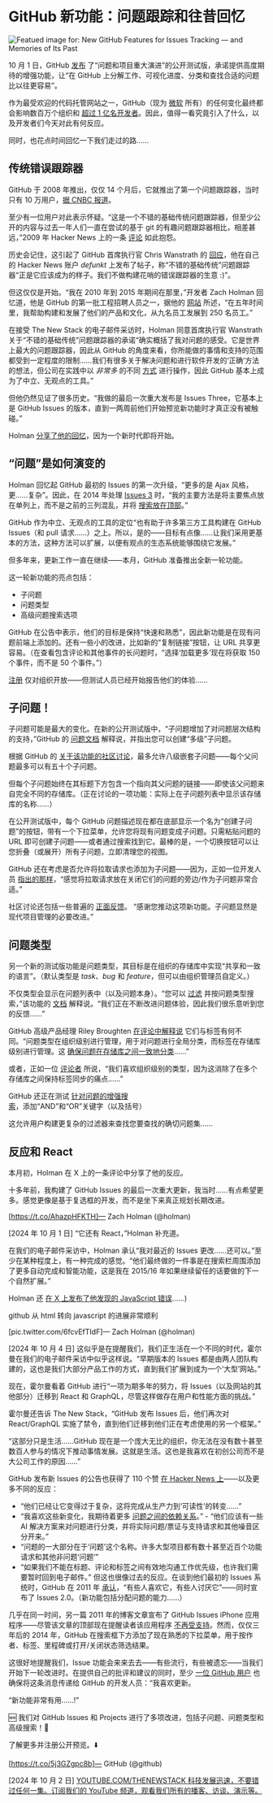 # GitHub 新功能：问题跟踪和往昔回忆

![Featued image for: New GitHub Features for Issues Tracking — and Memories of Its Past](https://cdn.thenewstack.io/media/2024/09/184b0282-github-1024x683.png)

10 月 1 日，GitHub [发布](https://github.blog/changelog/2024-10-01-evolving-github-issues-public-beta/) 了“问题和项目重大演进”的公开测试版，承诺提供高度期待的增强功能，让“在 GitHub 上分解工作、可视化进度、分类和查找合适的问题比以往更容易”。

作为最受欢迎的代码托管网站之一，GitHub（现为 [微软](https://news.microsoft.com/?utm_content=inline+mention) 所有）的任何变化最终都会影响数百万个组织和 [超过 1 亿名开发者](https://github.blog/news-insights/company-news/100-million-developers-and-counting/)。因此，值得一看究竟引入了什么，以及开发者们今天对此有何反应。

同时，也花点时间回忆一下我们走过的路……

## 传统错误跟踪器

GitHub 于 2008 年推出，仅仅 14 个月后，它就推出了第一个问题跟踪器，当时只有 10 万用户，[据 CNBC 报道](https://www.cnbc.com/2018/06/04/chris-wanstrath-co-founded-github-which-microsoft-bought-for-billions.html)。

至少有一位用户对此表示怀疑。“这是一个不错的基础传统问题跟踪器，但至少公开的内容与过去一年人们一直在尝试的基于 git 的有趣问题跟踪器相比，相差甚远，”2009 年 Hacker News 上的一条 [评论](https://news.ycombinator.com/item?id=566290) 如此抱怨。

历史会记住，这引起了 GitHub 首席执行官 Chris Wanstrath 的 [回应](https://news.ycombinator.com/item?id=566341)，他在自己的 Hacker News 账户 *defunkt* 上发布了帖子，称“不错的基础传统”问题跟踪器“正是它应该成为的样子。我们不做构建花哨的错误跟踪器的生意 :)”。

但这仅仅是开始。“我在 2010 年到 2015 年期间在那里，”开发者 Zach Holman 回忆道，他是 GitHub 的第一批工程招聘人员之一，据他的 [网站](https://zachholman.com/about) 所述，“在五年时间里，我帮助构建和发展了他们的产品和文化，从九名员工发展到 250 名员工。”

在接受 The New Stack 的电子邮件采访时，Holman 同意首席执行官 Wanstrath 关于“不错的基础传统”问题跟踪器的承诺“确实概括了我对问题的感受。它是世界上最大的问题跟踪器，因此从 GitHub 的角度来看，你所能做的事情和支持的范围都受到一定程度的限制……我们有很多关于解决问题和进行软件开发的‘正确’方法的想法，但公司在实践中以 *非常多* 的不同 [方式](https://thenewstack.io/nvidia-ceo-details-a-new-ai-way-of-developing-software/) 进行操作，因此 GitHub 基本上成为了中立、无观点的工具。”

但他仍然见证了很多历史。“我做的最后一次重大发布是 Issues Three，它基本上是 GitHub Issues 的版本，直到一两周前他们开始预览新功能时才真正没有被触碰。”

Holman [分享了他的回忆](https://thenewstack.io/linux-at-30-early-converts-share-memories-of-their-journey/)，因为一个新时代即将开始。

## “问题”是如何演变的

Holman 回忆起 GitHub 最初的 Issues 的第一次升级，“更多的是 Ajax 风格，更……复杂”。因此，在 2014 年处理 [Issues 3](https://markdotto.com/2014/08/04/shipping-the-new-github-issues/) 时，“我的主要方法是将主要焦点放在单列上，而不是之前的三列混乱，并将 [搜索放在顶部](https://github.blog/news-insights/the-library/the-new-github-issues/)。”

GitHub 作为中立、无观点的工具的定位“也有助于许多第三方工具构建在 GitHub Issues（和 pull 请求……）之上。所以，是的——目标有点像……让我们采用更基本的方法，这种方法可以扩展，以便有观点的生态系统能够围绕它发展。”

但多年来，更新工作一直在继续——本月，GitHub 准备推出全新一轮功能。

这一轮新功能的亮点包括：

- 子问题
- 问题类型
- 高级问题搜索选项

GitHub 在公告中表示，他们的目标是保持“快速和熟悉”，因此新功能是在现有问题前端上添加的。还有一些小的改进，比如新的“复制链接”按钮，让 URL 共享更容易。（在查看包含评论和其他事件的长问题时，“选择‘加载更多’现在将获取 150 个事件，而不是 50 个事件。”）

[注册](https://github.com/features/issues/signup) 仅对组织开放——但测试人员已经开始报告他们的体验……

## 子问题！
子问题可能是最大的变化。在新的公开测试版中，“子问题增加了对问题层次结构的支持，”GitHub 的 [问题文档](https://docs.github.com/en/issues/tracking-your-work-with-issues/about-issues) 解释说，并指出您可以创建“多级”子问题。

根据 GitHub 的 [关于该功能的社区讨论](https://github.com/orgs/community/discussions/139932#discussioncomment-10817810)，最多允许八级嵌套子问题——每个父问题最多可以有五十个子问题。

但每个子问题始终在其标题下方包含一个指向其父问题的链接——即使该父问题来自完全不同的存储库。（正在讨论的一项功能：实际上在子问题列表中显示该存储库的名称……）

在公开测试版中，每个 GitHub 问题描述现在都在底部显示一个名为“创建子问题”的按钮，带有一个下拉菜单，允许您将现有问题变成子问题。只需粘贴问题的 URL 即可创建子问题——或者通过搜索找到它。最棒的是，一个切换按钮可以让您折叠（或展开）所有子问题，立即清理您的视图。

GitHub 还在考虑是否允许将拉取请求也添加为子问题——因为，正如一位开发人员 [指出的那样](https://github.com/orgs/community/discussions/139932#discussioncomment-10821434)，“感觉将拉取请求放在关闭它们的问题的旁边/作为子问题非常合适。”

社区讨论还包括一些普遍的 [正面反馈](https://github.com/orgs/community/discussions/139932#discussioncomment-10916234)。
“感谢您推动这项新功能。子问题显然是现代项目管理的必要改进。”

## 问题类型
另一个新的测试版功能是问题类型，其目标是在组织的存储库中实现“共享和一致的语言”。（默认类型是 *task*、*bug* 和 *feature*，但可以由组织管理员自定义。）

不仅类型会显示在问题列表中（以及问题本身）。“您可以 [过滤](https://docs.github.com/en/issues/tracking-your-work-with-issues/using-issues/filtering-and-searching-issues-and-pull-requests#filtering-by-issue-type) 并按问题类型搜索，”该功能的 [文档](https://docs.github.com/en/issues/tracking-your-work-with-issues/configuring-issues/managing-issue-types-in-an-organization) 解释说。“我们正在不断改进问题体验，因此我们很乐意听到您的反馈……”

GitHub 高级产品经理 Riley Broughten [在评论中解释说](https://github.com/orgs/community/discussions/139933#discussioncomment-10824654) 它们与标签有何不同。“问题类型在组织级别进行管理，用于对问题进行全局分类，而标签在存储库级别进行管理。这 [确保问题在存储库之间一致地分类](https://thenewstack.io/ensure-consistency-in-hybrid-clouds-with-amazon-web-services-eks-d-and-istio/)……”

或者，正如一位 [评论者](https://github.com/orgs/community/discussions/139933#discussioncomment-10882191) 所说，“我们喜欢组织级别的类型，因为这消除了在多个存储库之间保持标签同步的痛点……”

GitHub 还正在测试 [针对问题的增强搜索](https://docs.github.com/en/issues/tracking-your-work-with-issues/using-issues/filtering-and-searching-issues-and-pull-requests#building-advanced-filters-for-issues)，添加“AND”和“OR”关键字（以及括号）

这允许用户构建更复杂的过滤器来查找您要查找的确切问题集……

## 反应和 React
本月初，Holman 在 X 上的一条评论中分享了他的反应。

十多年前，我构建了 GitHub Issues 的最后一次重大更新，我当时……有点希望更多。感觉更像是基于复选框的开发，而不是坐下来真正规划长期改进。

[https://t.co/AhazpHFKTH]— Zach Holman (@holman)

[2024 年 10 月 1 日]
“它还有 React，”Holman 补充道。

在我们的电子邮件采访中，Holman 承认“我对最近的 Issues 更改……还可以。”至少在某种程度上，有一种完成的感觉。“他们最终做的一件事是在搜索栏周围添加了更多自动完成和智能功能，这是我在 2015/16 年如果继续留任的话要做的下一个自然扩展。”

Holman 还 [在 X 上发布了他发现的 JavaScript 错误](https://www.twitter.com/holman/status/1842241385912746438)……)

github 从 html 转向 javascript 的进展非常顺利

[pic.twitter.com/6fcvEfTIdF]— Zach Holman (@holman)

[2024 年 10 月 4 日]
这似乎是在提醒我们，我们正生活在一个不同的时代，霍尔曼在我们的电子邮件采访中似乎这样说。“早期版本的 Issues 都是由两人团队构建的，这也是我们大部分产品工作的方式，直到我们扩展到成为一个‘大型’网站。”

现在，霍尔曼看着 GitHub 进行“一项为期多年的努力，将 Issues（以及网站的其他部分）迁移到 React 和 GraphQL，尽管这样做存在用户和性能方面的挑战。”

霍尔曼还告诉 The New Stack，“GitHub 发布 Issues 后，他们再次对 React/GraphQL 实施了禁令，直到他们迁移到他们正在考虑使用的另一个框架。”

“这部分只是生活……GitHub 现在是一个庞大无比的组织，你无法在没有数十甚至数百人参与的情况下推动事情发展。这就是生活。这也是我喜欢在初创公司而不是大公司工作的原因……”

GitHub 发布新 Issues 的公告也获得了 110 个赞 [在 Hacker News 上](https://news.ycombinator.com/item?id=41708174)——以及更多不同的反应：

- “他们已经让它变得过于复杂，这将完成从生产力到‘可读性’的转变……”
- “我喜欢这些新变化，我期待着更多 [问题之间的依赖关系](https://github.com/github/roadmap/issues/956)。” - “他们应该有一些 AI 解决方案来对问题进行分类，并将实际问题/票证与支持请求和其他噪音区分开来。”
- “问题的一大部分在于‘问题’这个名称。许多大型项目都有数十甚至近百个功能请求和其他非问题‘问题’”
- “如果我们不能在标题、评论和标签之间有效地沟通工作优先级，也许我们需要暂时回到电子邮件。”
但这也很像过去的反应。在谈到他们最初的 Issues 系统时，GitHub 在 2011 年 [承认](https://github.blog/news-insights/issues-2-0-the-next-generation/)，“有些人喜欢它，有些人讨厌它”——同时宣布了 Issues 2.0。（新功能包括分配问题的能力……）

几乎在同一时间，另一篇 2011 年的博客文章宣布了 GitHub Issues iPhone 应用程序——尽管该文章的顶部现在提醒读者该应用程序 [不再受支持](https://github.blog/news-insights/the-library/announcing-github-issues-for-iphone/)。然而，仅仅三年后的 2014 年，GitHub 在搜索框下方添加了现在熟悉的下拉菜单，用于按作者、标签、里程碑或打开/关闭状态筛选结果。

这很好地提醒我们，Issue 功能会来来去去——有些流行，有些被遗忘——当我们开始下一轮改进时。在提供自己的批评和建议的同时，至少 [一位 GitHub 用户](https://github.com/orgs/community/discussions/139932#discussioncomment-10879862) 也确保将这条消息传递给 GitHub 的开发人员：“我喜欢更新。

“新功能非常有用……!”

🆕 我们对 GitHub Issues 和 Projects 进行了多项改进，包括子问题、问题类型和高级搜索！🎉

了解更多并注册公开预览。⬇️

[https://t.co/5j3GZgpc8b]— GitHub (@github)

[2024 年 10 月 2 日]
[
YOUTUBE.COM/THENEWSTACK
科技发展迅速，不要错过任何一集。订阅我们的 YouTube
频道，观看我们所有的播客、访谈、演示等。
](https://youtube.com/thenewstack?sub_confirmation=1)